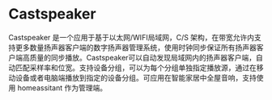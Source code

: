 # Castspeaker
Castspeaker 是一个应用于基于以太网/WIFI局域网，C/S 架构，在带宽允许内支持更多数量扬声器客户端的数字扬声器管理系统，使用时钟同步保证所有扬声器客户端高质量的同步播放。Castspeaker可以自动发现局域网内的扬声器客户端，自动匹配采样率和位宽。支持设备分组，可以为每个分组单独指定播放源，通过在移动设备或者电脑端播放到指定的设备分组。可应用在智能家居中全屋音响，支持使用 homeassitant 作为管理端。